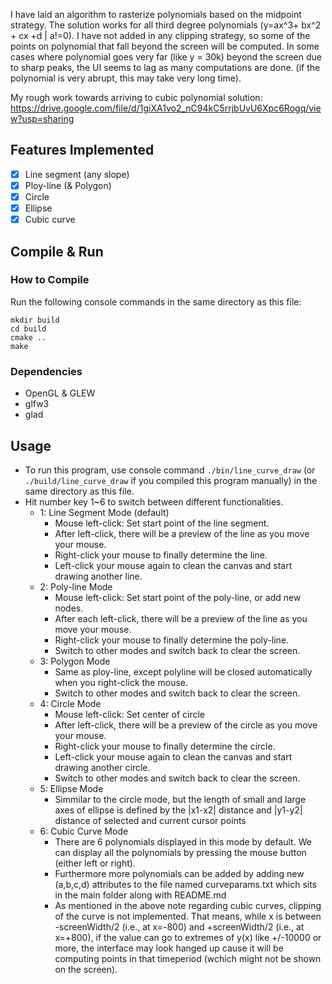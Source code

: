 I have laid an algorithm to rasterize polynomials based on the midpoint strategy. The solution works for all third degree polynomials (y=ax^3+ bx^2 + cx +d | a!=0).
I have not added in any clipping strategy, so some of the points on polynomial that fall beyond the screen will be computed. 
In some cases where polynomial goes very far (like y = 30k) beyond the screen due to sharp peaks, the UI seems to lag as many computations are done. (if the polynomial is very abrupt, this may take very long time). 

My rough work towards arriving to cubic polynomial solution: https://drive.google.com/file/d/1giXA1vo2_nC94kC5rrjbUvU6Xpc6Rogq/view?usp=sharing

## Features Implemented

- [x] Line segment (any slope)
- [x] Ploy-line (& Polygon)
- [x] Circle
- [x] Ellipse
- [x] Cubic curve

## Compile & Run

### How to Compile

Run the following console commands in the same directory as this file: 

```
mkdir build
cd build
cmake ..
make
```

### Dependencies

- OpenGL & GLEW
- glfw3
- glad

## Usage

- To run this program, use console command `./bin/line_curve_draw` (or `./build/line_curve_draw` if you compiled this program manually) 
  in the same directory as this file. 
- Hit number key 1~6 to switch between different functionalities. 
    - 1: Line Segment Mode (default)
        - Mouse left-click: Set start point of the line segment. 
        - After left-click, there will be a preview of the line as you move your mouse. 
        - Right-click your mouse to finally determine the line. 
        - Left-click your mouse again to clean the canvas and start drawing another line. 
    - 2: Poly-line Mode
        - Mouse left-click: Set start point of the poly-line, or add new nodes. 
        - After each left-click, there will be a preview of the line as you move your mouse. 
        - Right-click your mouse to finally determine the poly-line. 
        - Switch to other modes and switch back to clear the screen. 
    - 3: Polygon Mode
        - Same as ploy-line, except polyline will be closed automatically when you right-click the mouse. 
        - Switch to other modes and switch back to clear the screen.
    - 4: Circle Mode
        - Mouse left-click: Set center of circle 
        - After left-click, there will be a preview of the circle as you move your mouse. 
        - Right-click your mouse to finally determine the circle. 
        - Left-click your mouse again to clean the canvas and start drawing another circle. 
        - Switch to other modes and switch back to clear the screen.
    - 5: Ellipse Mode
        - Simmilar to the circle mode, but the length of small and large axes of ellipse is defined by the |x1-x2| distance and |y1-y2| distance of selected and current cursor points
    - 6: Cubic Curve Mode
        - There are 6 polynomials displayed in this mode by default. We can display all the polynomials by pressing the mouse button (either left or right).
        - Furthermore more polynomials can be added by adding new (a,b,c,d) attributes to the file named curveparams.txt which sits in the main folder along with README.md 
        - As mentioned in the above note regarding cubic curves, clipping of the curve is not implemented. That means, while x is between -screenWidth/2 (i.e., at x=-800) and +screenWidth/2 (i.e., at x=+800), if the value can go to extremes of y(x) like +/-10000 or more, the interface may look hanged up cause it will be computing points in that timeperiod (wchich might not be shown on the screen).



